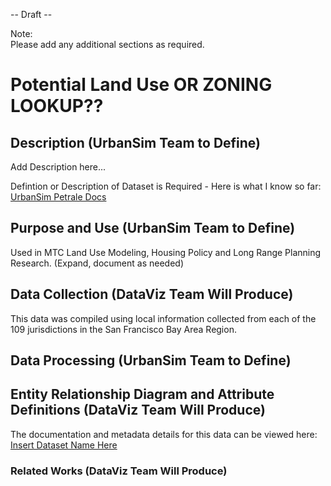 -- Draft --  

Note:  
Please add any additional sections as required.  

# Potential Land Use OR ZONING LOOKUP??

## Description (UrbanSim Team to Define)  
Add Description here...

Defintion or Description of Dataset is Required - Here is what I know so far: [UrbanSim Petrale Docs](https://github.com/BayAreaMetro/petrale/tree/master/policies)

## Purpose and Use (UrbanSim Team to Define)   
Used in MTC Land Use Modeling, Housing Policy and Long Range Planning Research. (Expand, document as needed)

## Data Collection (DataViz Team Will Produce)  
This data was compiled using local information collected from each of the 109 jurisdictions in the San Francisco Bay Area Region.

## Data Processing (UrbanSim Team to Define)  

## Entity Relationship Diagram and Attribute Definitions (DataViz Team Will Produce)  
The documentation and metadata details for this data can be viewed here: [Insert Dataset Name Here]()  

### Related Works (DataViz Team Will Produce)
